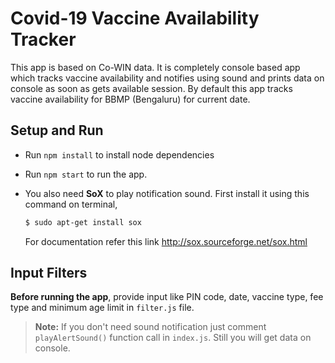 # Covid-19 Vaccine Availability Tracker

This app is based on Co-WIN data. It is completely console based app which tracks vaccine availability and notifies using sound and prints data on console as soon as gets available session. By default this app tracks vaccine availability for BBMP (Bengaluru) for current date.

## Setup and Run

* Run `npm install` to install node dependencies
* Run `npm start` to run the app.
* You also need __SoX__ to play notification sound. First install it using this command on terminal,

     ```sh
     $ sudo apt-get install sox
     ```
    For documentation refer this link http://sox.sourceforge.net/sox.html

## Input Filters

__Before running the app__, provide input like PIN code, date, vaccine type, fee type and minimum age limit in `filter.js` file.



> __Note:__
> If you don't need sound notification just comment `playAlertSound()` function call in `index.js`. Still you will get data on console.